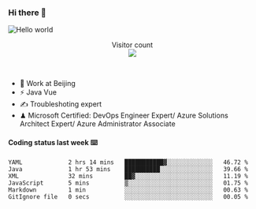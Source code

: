 ### Hi there 👋

<img src="https://raw.githubusercontent.com/sagar-viradiya/sagar-viradiya/master/resources/banner.png" alt="Hello world">
<p align="center"> 
  Visitor count<br/>
  <img src="https://profile-counter.glitch.me/youszoe/count.svg" />
</p>
<br/>

- 🍻 Work at Beijing 
- ⚡ Java Vue
- ✍️ Troubleshoting expert
- ♟  Microsoft Certified: DevOps Engineer Expert/ Azure Solutions Architect Expert/ Azure Administrator Associate

#### Coding status last week ⌨️

<!--START_SECTION:waka-->

```text
YAML             2 hrs 14 mins   ███████████▓░░░░░░░░░░░░░   46.72 %
Java             1 hr 53 mins    ██████████░░░░░░░░░░░░░░░   39.66 %
XML              32 mins         ██▓░░░░░░░░░░░░░░░░░░░░░░   11.19 %
JavaScript       5 mins          ▒░░░░░░░░░░░░░░░░░░░░░░░░   01.75 %
Markdown         1 min           ░░░░░░░░░░░░░░░░░░░░░░░░░   00.63 %
GitIgnore file   0 secs          ░░░░░░░░░░░░░░░░░░░░░░░░░   00.05 %
```

<!--END_SECTION:waka-->

<br/>
<center><img src="http://ghchart.rshah.org/409ba5/yousazoe" alt="" /></center>


